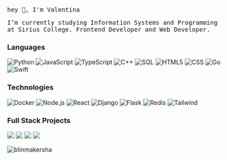 <p><samp>hey 👋, I'm Valentina</samp></p>
<p><samp>I’m currently studying Information Systems and Programming at Sirius College. Frontend Developer and Web Developer.</samp></p>

### Languages

![Python](https://img.shields.io/badge/-Python-000?&logo=Python)
![JavaScript](https://img.shields.io/badge/-JavaScript-000?&logo=JavaScript)
![TypeScript](https://img.shields.io/badge/-TypeScript-000?&logo=TypeScript)
![C++](https://img.shields.io/badge/-C++-000?&logo=c%2b%2b&logoColor=00599C)
![SQL](https://img.shields.io/badge/-SQL-000?&logo=MySQL)
![HTML5](https://img.shields.io/badge/-HTML5-000?&logo=html5)
![CSS](https://img.shields.io/badge/-CSS3-000?&logo=css3)
![Go](https://img.shields.io/badge/-Go-000?&logo=go)
![Swift](https://img.shields.io/badge/-Swift-000?&logo=Swift)

### Technologies

![Docker](https://img.shields.io/badge/-Docker-000?&logo=Docker)
![Node.js](https://img.shields.io/badge/-Node.js-000?&logo=node.js)
![React](https://img.shields.io/badge/-React-000?&logo=React)
![Django](https://img.shields.io/badge/-Django-000?&logo=django)
![Flask](https://img.shields.io/badge/-Flask-000?&logo=flask)
![Redis](https://img.shields.io/badge/-Redis-000?&logo=Redis)
![Tailwind](https://img.shields.io/badge/-Tailwind_CSS-000?&logo=tailwind-css)

### Full Stack Projects

[![](https://img.shields.io/badge/-🖥️%20Mem%20Bot-000)](https://github.com/blinmakersha/fastapi-mem-bot)
[![](https://img.shields.io/badge/-🧬%20Beauty%20Salon-000)](https://github.com/blinmakersha/beauty_salon)
[![](https://img.shields.io/badge/-🎭%20Mask%20App-000)](https://github.com/blinmakersha/mask-swift-app)
[![](https://img.shields.io/badge/-🔊%20Movie%20Store-000)](https://github.com/blinmakersha/movie-store)

<img align="center" src="https://github-readme-streak-stats.herokuapp.com/?user=blinmakersha&theme=dracula" alt="blinmakersha" />
